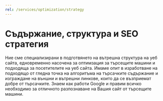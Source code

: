 ```yaml
---
rel: /services/optimization/strategy
---
```

# Съдържание, структура и **SEO стратегия**
Ние сме специализирани в подготвянето на вътрешна структура на уеб сайта, едновременно насочена за оптимзация за търсещите машини и подходяща за посетителите на уеб сайта. Имаме опит в изработване на подходящо от гледна точка на алгоритъма на търсачките съдържание и изграждане на външни и вътрешни линкове, които да се възприемат добре от търсачките. Знаем как работи Google и правим всичко необходимо за отличното разпознаване на Вашия сайт от търсещите машини.